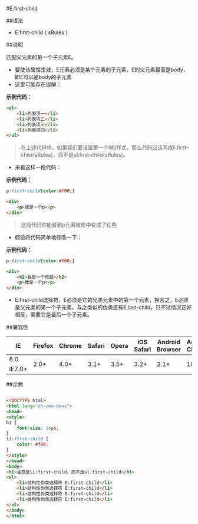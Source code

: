#E:first-child

##语法

- E:first-child { sRules }


##说明

匹配父元素的第一个子元素E。

- 要使该属性生效，E元素必须是某个元素的子元素，E的父元素最高是body，即E可以是body的子元素
- 这里可能存在误解：

**示例代码：**

```html
<ul>
	<li>列表项一</li>
	<li>列表项二</li>
	<li>列表项三</li>
	<li>列表项四</li>
</ul>

```

>在上述代码中，如果我们要设置第一个li的样式，那么代码应该写成li:first-child{sRules}，而不是ul:first-child{sRules}。


- 来看这样一段代码：

**示例代码：**

```css
p:first-child{color:#f00;}
```

```html
<div>
	<p>我是一个p</p>
</div>
```
>这段代码你能看到p元素被命中变成了红色


- 假设将代码简单地修改一下：

**示例代码：**
```css
p:first-child{color:#f00;}
```

```html
<div>
	<h2>我是一个标题</h2>
	<p>我是一个p</p>
</div>
```

- E:first-child选择符，E必须是它的兄弟元素中的第一个元素，换言之，E必须是父元素的第一个子元素。与之类似的伪类还有E:last-child，只不过情况正好相反，需要它是最后一个子元素。


##兼容性


<table class="compatible">
<thead>
	<tr>
		<th>IE</th>
		<th>Firefox</th>
		<th>Chrome</th>
		<th>Safari</th>
		<th>Opera</th>
		<th>iOS Safari</th>
		<th>Android Browser</th>
		<th>Android Chrome</th>
	</tr>
</thead>
<tbody>
	<tr>
		<td class="unsupport">6.0</td>
		<td class="support" rowspan="2">2.0+</td>
		<td class="support" rowspan="2">4.0+</td>
		<td class="support" rowspan="2">3.1+</td>
		<td class="support" rowspan="2">3.5+</td>
		<td class="support" rowspan="2">3.2+</td>
		<td class="support" rowspan="2">2.1+</td>
		<td class="support" rowspan="2">18.0+</td>
	</tr>
	<tr>
		<td class="support">IE7.0+</td>
	</tr>
</tbody>
</table>




##示例

```html

<!DOCTYPE html>
<html lang="zh-cmn-Hans">
<head>
<style>
h1 {
	font-size: 16px;
}
li:first-child {
	color: #f00;
}
</style>
</head>
<body>
<h1>注意是li:first-child，而不是ul:first-child</h1>
<ul>
	<li>结构性伪类选择符 E:first-child</li>
	<li>结构性伪类选择符 E:first-child</li>
	<li>结构性伪类选择符 E:first-child</li>
	<li>结构性伪类选择符 E:first-child</li>
</ul>
</body>
</html>

```
